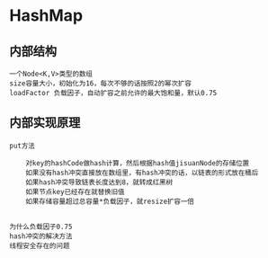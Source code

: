 # HashMap
## 内部结构
    一个Node<K,V>类型的数组
    size容量大小，初始化为16，每次不够的话按照2的幂次扩容
    loadFactor 负载因子，自动扩容之前允许的最大饱和量，默认0.75

## 内部实现原理
    put方法

        对key的hashCode做hash计算，然后根据hash值jisuanNode的存储位置
        如果没有hash冲突直接放在数组里，有hash冲突的话，以链表的形式放在桶后
        如果hash冲突导致链表长度达到8，就转成红黑树
        如果节点key已经存在就替换旧值
        如果存储容量超过总容量*负载因子，就resize扩容一倍

    
    为什么负载因子0.75
    hash冲突的解决方法
    线程安全存在的问题
